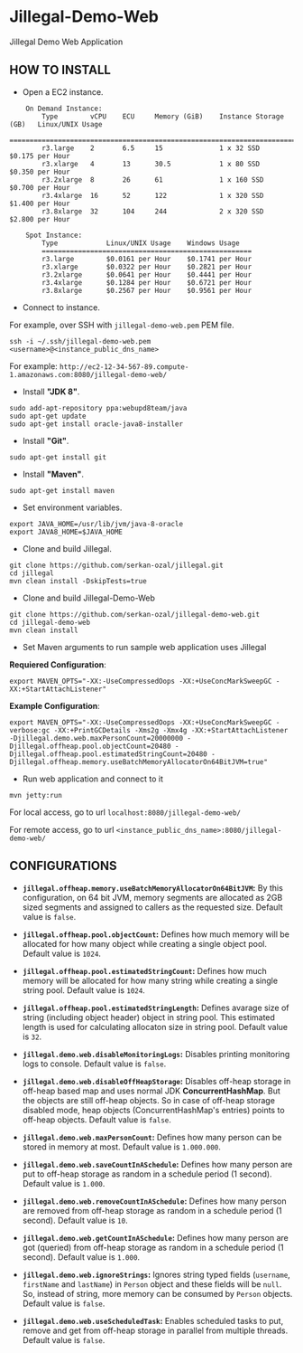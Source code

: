Jillegal-Demo-Web
=================

Jillegal Demo Web Application

HOW TO INSTALL
--------------

* Open a EC2 instance. 

```
	On Demand Instance:
		Type		vCPU	ECU		Memory (GiB)	Instance Storage (GB)	Linux/UNIX Usage
		====================================================================================
		r3.large	2		6.5		15				1 x 32 SSD				$0.175 per Hour
		r3.xlarge	4		13		30.5			1 x 80 SSD				$0.350 per Hour
		r3.2xlarge	8		26		61				1 x 160 SSD				$0.700 per Hour
		r3.4xlarge	16		52		122				1 x 320 SSD				$1.400 per Hour
		r3.8xlarge	32		104		244				2 x 320 SSD				$2.800 per Hour
							
	Spot Instance:
		Type			Linux/UNIX Usage	Windows Usage
		====================================================
		r3.large		$0.0161 per Hour	$0.1741 per Hour
		r3.xlarge		$0.0322 per Hour	$0.2821 per Hour
		r3.2xlarge		$0.0641 per Hour	$0.4441 per Hour
		r3.4xlarge		$0.1284 per Hour	$0.6721 per Hour
		r3.8xlarge		$0.2567 per Hour	$0.9561 per Hour
```

* Connect to instance.

For example, over SSH with `jillegal-demo-web.pem` PEM file.

```
ssh -i ~/.ssh/jillegal-demo-web.pem <username>@<instance_public_dns_name>
``` 
	
For example: `http://ec2-12-34-567-89.compute-1.amazonaws.com:8080/jillegal-demo-web/`
		
* Install **"JDK 8"**.

```
sudo add-apt-repository ppa:webupd8team/java
sudo apt-get update
sudo apt-get install oracle-java8-installer
```

* Install **"Git"**.

```
sudo apt-get install git
```

* Install **"Maven"**. 

```
sudo apt-get install maven
```

* Set environment variables.

```
export JAVA_HOME=/usr/lib/jvm/java-8-oracle
export JAVA8_HOME=$JAVA_HOME
```

* Clone and build Jillegal.

```	
git clone https://github.com/serkan-ozal/jillegal.git
cd jillegal
mvn clean install -DskipTests=true
```

* Clone and build Jillegal-Demo-Web

```
git clone https://github.com/serkan-ozal/jillegal-demo-web.git
cd jillegal-demo-web
mvn clean install	
```

* Set Maven arguments to run sample web application uses Jillegal

**Requiered Configuration**:

```
export MAVEN_OPTS="-XX:-UseCompressedOops -XX:+UseConcMarkSweepGC -XX:+StartAttachListener" 
```
  
**Example Configuration**:

```
export MAVEN_OPTS="-XX:-UseCompressedOops -XX:+UseConcMarkSweepGC -verbose:gc -XX:+PrintGCDetails -Xms2g -Xmx4g -XX:+StartAttachListener -Djillegal.demo.web.maxPersonCount=20000000 -Djillegal.offheap.pool.objectCount=20480 -Djillegal.offheap.pool.estimatedStringCount=20480 -Djillegal.offheap.memory.useBatchMemoryAllocatorOn64BitJVM=true"
```
  
* Run web application and connect to it

```
mvn jetty:run
```

For local access, go to url `localhost:8080/jillegal-demo-web/`

For remote access, go to url `<instance_public_dns_name>:8080/jillegal-demo-web/`

CONFIGURATIONS
--------------

* **`jillegal.offheap.memory.useBatchMemoryAllocatorOn64BitJVM`:** By this configuration, on 64 bit JVM, memory segments are allocated as 2GB sized segments and assigned to callers as the requested size. Default value is `false`.

* **`jillegal.offheap.pool.objectCount`:** Defines how much memory will be allocated for how many object while creating a single object pool. Default value is `1024`.

* **`jillegal.offheap.pool.estimatedStringCount`:** Defines how much memory will be allocated for how many string while creating a single string pool. Default value is `1024`.

* **`jillegal.offheap.pool.estimatedStringLength`:** Defines avarage size of string (including object header) object in string pool. This estimated length is used for calculating allocaton size in string pool. Default value is `32`.

* **`jillegal.demo.web.disableMonitoringLogs`:** Disables printing monitoring logs to console. Default value is `false`.

* **`jillegal.demo.web.disableOffHeapStorage`:** Disables off-heap storage in off-heap based map and uses normal JDK **ConcurrentHashMap**. But the objects are still off-heap objects. So in case of off-heap storage disabled mode, heap objects (ConcurrentHashMap's entries) points to off-heap objects. Default value is `false`.

* **`jillegal.demo.web.maxPersonCount`:** Defines how many person can be stored in memory at most. Default value is `1.000.000`.

* **`jillegal.demo.web.saveCountInASchedule`:** Defines how many person are put to off-heap storage as random in a schedule period (1 second). Default value is `1.000`.

* **`jillegal.demo.web.removeCountInASchedule`:**  Defines how many person are removed from off-heap storage as random in a schedule period (1 second). Default value is `10`.

* **`jillegal.demo.web.getCountInASchedule`:** Defines how many person are got (queried) from off-heap storage as random in a schedule period (1 second). Default value is `1.000`.

* **`jillegal.demo.web.ignoreStrings`:** Ignores string typed fields (`username`, `firstName` and `lastName`) in `Person` object and these fields will be `null`. So, instead of string, more memory can be consumed by `Person` objects. Default value is `false`.

* **`jillegal.demo.web.useScheduledTask`:** Enables scheduled tasks to put, remove and get from off-heap storage in parallel from multiple threads. Default value is `false`.


